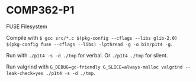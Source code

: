 COMP362-P1
==========

FUSE Filesystem

Compile with `$ gcc src/*.c $(pkg-config --cflags --libs glib-2.0) $(pkg-config fuse --cflags --libs) -lpthread -g -o bin/p1t4 -g`.

Run with `./p1t4 -s -d ./tmp` for verbal. Or `./p1t4 ./tmp` for silent.

Run valgrind with `G_DEBUG=gc-friendly G_SLICE=always-malloc valgrind --leak-check=yes ./p1t4 -s -d ./tmp`.

